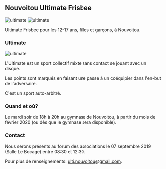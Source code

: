 ## Nouvoitou Ultimate Frisbee

![ultimate][yg ulti picture]
![ultimate][bg ulti picture]

Ultimate Frisbee pour les 12-17 ans, filles et garçons, à Nouvoitou.

### Ultimate

![ultimate][ulti_picture]

L'Ultimate est un sport collectif mixte sans contact se jouant avec un disque.

Les points sont marqués en faisant une passe à un coéquipier dans l'en-but de l'adversaire.

C'est un sport auto-arbitré.

### Quand et où?

Le mardi soir de 18h à 20h au gymnase de Nouvoitou, à partir du mois de février 2020 (ou dès que le gymnase sera disponible).

### Contact

Nous serons présents au forum des associations le 07 septembre 2019 (Salle Le Bocage) entre 08:30 et 12:30.

Pour plus de renseignements: ulti.nouvoitou@gmail.com.


[ulti_picture]: https://i.imgur.com/v0kFOjL.png "WUCC 2014"
[yg ulti picture]: https://i.imgur.com/bXiHmoI.png "YCC 2015"
[bg ulti picture]: https://i.imgur.com/1tV71RC.png "YCC 2015"
